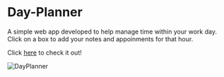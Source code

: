 # Day-Planner

A simple web app developed to help manage time within your work day. Click on a box to add your notes and appoinments for that hour.

Click [here](https://zace118.github.io/Day-Planner/) to check it out!

![DayPlanner](/Screenshots/DayPlanner.png)
